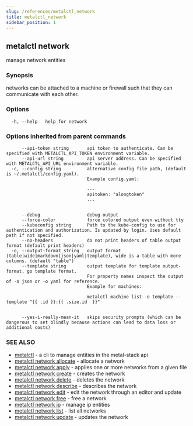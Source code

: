 ```yaml
---
slug: /references/metalctl_network
title: metalctl_network
sidebar_position: 1
---
```


## metalctl network

manage network entities

### Synopsis

networks can be attached to a machine or firewall such that they can communicate with each other.

### Options

```
  -h, --help   help for network
```

### Options inherited from parent commands

```
      --api-token string       api token to authenticate. Can be specified with METALCTL_API_TOKEN environment variable.
      --api-url string         api server address. Can be specified with METALCTL_API_URL environment variable.
  -c, --config string          alternative config file path, (default is ~/.metalctl/config.yaml).
                               Example config.yaml:
                               
                               ---
                               apitoken: "alongtoken"
                               ...
                               
                               
      --debug                  debug output
      --force-color            force colored output even without tty
      --kubeconfig string      Path to the kube-config to use for authentication and authorization. Is updated by login. Uses default path if not specified.
      --no-headers             do not print headers of table output format (default print headers)
  -o, --output-format string   output format (table|wide|markdown|json|yaml|template), wide is a table with more columns. (default "table")
      --template string        output template for template output-format, go template format.
                               For property names inspect the output of -o json or -o yaml for reference.
                               Example for machines:
                               
                               metalctl machine list -o template --template "{{ .id }}:{{ .size.id  }}"
                               
                               
      --yes-i-really-mean-it   skips security prompts (which can be dangerous to set blindly because actions can lead to data loss or additional costs)
```

### SEE ALSO

* [metalctl](./metalctl.md)	 - a cli to manage entities in the metal-stack api
* [metalctl network allocate](./metalctl_network_allocate.md)	 - allocate a network
* [metalctl network apply](./metalctl_network_apply.md)	 - applies one or more networks from a given file
* [metalctl network create](./metalctl_network_create.md)	 - creates the network
* [metalctl network delete](./metalctl_network_delete.md)	 - deletes the network
* [metalctl network describe](./metalctl_network_describe.md)	 - describes the network
* [metalctl network edit](./metalctl_network_edit.md)	 - edit the network through an editor and update
* [metalctl network free](./metalctl_network_free.md)	 - free a network
* [metalctl network ip](./metalctl_network_ip.md)	 - manage ip entities
* [metalctl network list](./metalctl_network_list.md)	 - list all networks
* [metalctl network update](./metalctl_network_update.md)	 - updates the network

